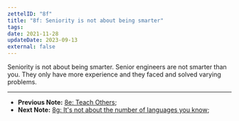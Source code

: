 ```yaml
---
zettelID: "8f"
title: "8f: Seniority is not about being smarter"
tags:
date: 2021-11-28
updateDate: 2023-09-13
external: false
---
```


Seniority is not about being smarter. Senior engineers are not smarter than you. They only have more experience and they faced and solved varying problems.

---

- **Previous Note:** [8e: Teach Others](/notes/8e/);
- **Next Note:** [8g: It's not about the number of languages you know](/notes/8g/);
